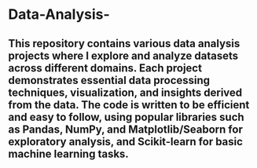 # Data-Analysis-
## This repository contains various data analysis projects where I explore and analyze datasets across different domains. Each project demonstrates essential data processing techniques, visualization, and insights derived from the data. The code is written to be efficient and easy to follow, using popular libraries such as Pandas, NumPy, and Matplotlib/Seaborn for exploratory analysis, and Scikit-learn for basic machine learning tasks.


